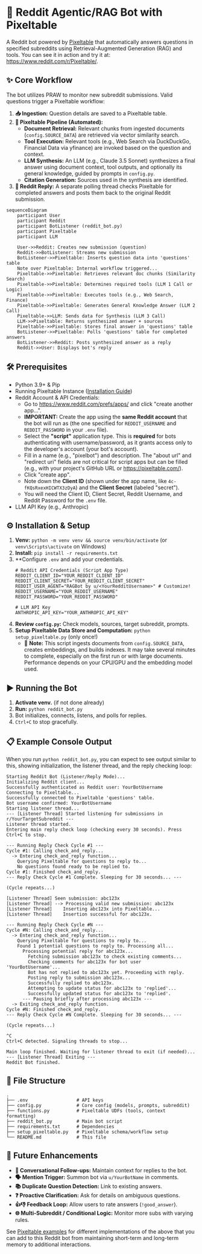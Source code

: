 # 🤖 Reddit Agentic/RAG Bot with Pixeltable

A Reddit bot powered by [Pixeltable](https://pixeltable.com/) that automatically answers questions in specified subreddits using Retrieval-Augmented Generation (RAG) and tools. You can see it in action and try it at: https://www.reddit.com/r/Pixeltable/.

## ✨ Core Workflow

The bot utilizes PRAW to monitor new subreddit submissions. Valid questions trigger a Pixeltable workflow:

1.  **📥 Ingestion:** Question details are saved to a Pixeltable table.
2.  **🧠 Pixeltable Pipeline (Automated):**
    *   **Document Retrieval:** Relevant chunks from ingested documents (`config.SOURCE_DATA`) are retrieved via vector similarity search.
    *   **Tool Execution:** Relevant tools (e.g., Web Search via DuckDuckGo, Financial Data via yfinance) are invoked based on the question and context.
    *   **LLM Synthesis:** An LLM (e.g., Claude 3.5 Sonnet) synthesizes a final answer using document context, tool outputs, and optionally its general knowledge, guided by prompts in `config.py`.
    *   **Citation Generation:** Sources used in the synthesis are identified.
3.  **💬 Reddit Reply:** A separate polling thread checks Pixeltable for completed answers and posts them back to the original Reddit submission.

```mermaid
sequenceDiagram
    participant User
    participant Reddit
    participant BotListener (reddit_bot.py)
    participant Pixeltable
    participant LLM

    User->>Reddit: Creates new submission (question)
    Reddit->>BotListener: Streams new submission
    BotListener->>Pixeltable: Inserts question data into 'questions' table
    Note over Pixeltable: Internal workflow triggered...
    Pixeltable->>Pixeltable: Retrieves relevant doc chunks (Similarity Search)
    Pixeltable->>Pixeltable: Determines required tools (LLM 1 Call or Logic)
    Pixeltable->>Pixeltable: Executes tools (e.g., Web Search, Finance)
    Pixeltable->>Pixeltable: Generates General Knowledge Answer (LLM 2 Call)
    Pixeltable->>LLM: Sends data for Synthesis (LLM 3 Call)
    LLM->>Pixeltable: Returns synthesized answer + sources
    Pixeltable->>Pixeltable: Stores final answer in 'questions' table
    BotListener->>Pixeltable: Polls 'questions' table for completed answers
    BotListener->>Reddit: Posts synthesized answer as a reply
    Reddit->>User: Displays bot's reply
```

## 🛠️ Prerequisites

*   Python 3.9+ & Pip
*   Running Pixeltable Instance ([Installation Guide](https://pixeltable.com/docs/installation/))
*   Reddit Account & API Credentials:
    *   Go to <https://www.reddit.com/prefs/apps/> and click "create another app...".
    *   **IMPORTANT:** Create the app using the **same Reddit account** that the bot will run as (the one specified for `REDDIT_USERNAME` and `REDDIT_PASSWORD` in your `.env` file).
    *   Select the **"script"** application type. This is **required** for bots authenticating with username/password, as it grants access only to the developer's account (your bot's account).
    *   Fill in a name (e.g., "pixelbot") and description. The "about url" and "redirect uri" fields are not critical for script apps but can be filled (e.g., with your project's GitHub URL or https://pixeltable.com/).
    *   Click "create app".
    *   Note down the **Client ID** (shown under the app name, like `4c-fKQsRxexHICWTX3zDyA`) and the **Client Secret** (labeled "secret").
    *   You will need the Client ID, Client Secret, Reddit Username, and Reddit Password for the `.env` file.
*   LLM API Key (e.g., Anthropic)

## ⚙️ Installation & Setup

1.  **Venv:** `python -m venv venv && source venv/bin/activate` (or `venv\Scripts\activate` on Windows)
2.  **Install:** `pip install -r requirements.txt`
3.  **Configure `.env` and add your credentials.
    ```dotenv
    # Reddit API Credentials (Script App Type)
    REDDIT_CLIENT_ID="YOUR_REDDIT_CLIENT_ID"
    REDDIT_CLIENT_SECRET="YOUR_REDDIT_CLIENT_SECRET"
    REDDIT_USER_AGENT="RAGBot by u/<YourRedditUsername>" # Customize!
    REDDIT_USERNAME="YOUR_REDDIT_USERNAME"
    REDDIT_PASSWORD="YOUR_REDDIT_PASSWORD"

    # LLM API Key
    ANTHROPIC_API_KEY="YOUR_ANTHROPIC_API_KEY"
    ```
6.  **Review `config.py`:** Check models, sources, target subreddit, prompts.
7.  **Setup Pixeltable Data Store and Computation:** `python setup_pixeltable.py` (only once!)
    *   📝 **Note:** This script ingests documents from `config.SOURCE_DATA`, creates embeddings, and builds indexes. It may take several minutes to complete, especially on the first run or with large documents. Performance depends on your CPU/GPU and the embedding model used.

## ▶️ Running the Bot

1.  **Activate venv.** (if not done already)
2.  **Run:** `python reddit_bot.py`
3.  Bot initializes, connects, listens, and polls for replies.
4.  `Ctrl+C` to stop gracefully.

## 📋 Example Console Output

When you run `python reddit_bot.py`, you can expect to see output similar to this, showing initialization, the listener thread, and the reply checking loop:

```text
Starting Reddit Bot (Listener/Reply Mode)...
Initializing Reddit client...
Successfully authenticated as Reddit user: YourBotUsername
Connecting to Pixeltable...
Successfully connected to Pixeltable 'questions' table.
Bot username confirmed: YourBotUsername
Starting listener thread...
--- [Listener Thread] Started listening for submissions in r/YourTargetSubreddit ---
Listener thread started.
Entering main reply check loop (checking every 30 seconds). Press Ctrl+C to stop.

--- Running Reply Check Cycle #1 ---
Cycle #1: Calling check_and_reply...
  -> Entering check_and_reply function...
    Querying Pixeltable for questions to reply to...
    No questions found ready to be replied to.
Cycle #1: Finished check_and_reply.
--- Reply Check Cycle #1 Complete. Sleeping for 30 seconds... ---

(Cycle repeats...)

[Listener Thread] Seen submission: abc123x
[Listener Thread] --> Processing valid new submission: abc123x
[Listener Thread]    Inserting abc123x into Pixeltable...
[Listener Thread]    Insertion successful for abc123x.

--- Running Reply Check Cycle #N ---
Cycle #N: Calling check_and_reply...
  -> Entering check_and_reply function...
    Querying Pixeltable for questions to reply to...
    Found 1 potential questions to reply to. Processing all...
      Processing potential reply for abc123x...
        Fetching submission abc123x to check existing comments...
        Checking comments for abc123x for bot user 'YourBotUsername'...
        Bot has not replied to abc123x yet. Proceeding with reply.
        Posting reply to submission abc123x...
        Successfully replied to abc123x.
        Attempting to update status for abc123x to 'replied'...
        Successfully updated status for abc123x to 'replied'.
      --- Pausing briefly after processing abc123x ---
  -> Exiting check_and_reply function.
Cycle #N: Finished check_and_reply.
--- Reply Check Cycle #N Complete. Sleeping for 30 seconds... ---

(Cycle repeats...)

^C
Ctrl+C detected. Signaling threads to stop...

Main loop finished. Waiting for listener thread to exit (if needed)...
--- [Listener Thread] Exiting ---
Reddit Bot finished.
```

## 📂 File Structure

```
.
├── .env                  # API keys
├── config.py             # Core config (models, prompts, subreddit)
├── functions.py          # Pixeltable UDFs (tools, context formatting)
├── reddit_bot.py         # Main bot script
├── requirements.txt      # Dependencies
├── setup_pixeltable.py   # Pixeltable schema/workflow setup
└── README.md             # This file
```

## 🌱 Future Enhancements

*   **💬 Conversational Follow-ups:** Maintain context for replies to the bot.
*   **🗣️ Mention Trigger:** Summon bot via `u/YourBotName` in comments.
*   **📚 Duplicate Question Detection:** Link to existing answers.
*   **❓ Proactive Clarification:** Ask for details on ambiguous questions.
*   **👍👎 Feedback Loop:** Allow users to rate answers (`!good_answer`).
*   **🌐 Multi-Subreddit / Conditional Logic:** Monitor more subs with varying rules.

See [Pixeltable examples](https://docs.pixeltable.com/docs/examples/use-cases) for different implementations of the above that you can add to this Reddit bot from maintaining short-term and long-term memory to additional interactions.